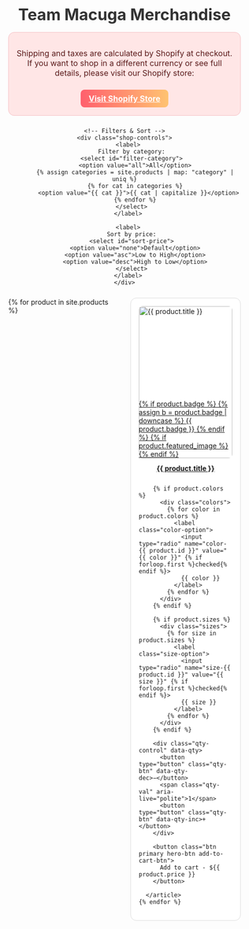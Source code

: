<section class="shop-section">
  <div class="shop-header">
    <h2>Team Macuga Merchandise</h2>
    <div class="shop-notice">
      <p>Shipping and taxes are calculated by Shopify at checkout. If you want to shop in a different currency or see full details, please visit our Shopify store:</p>
      <a class="btn primary hero-btn" href="https://teammacuga.myshopify.com" target="_blank" rel="noopener">
        Visit Shopify Store
      </a>
    </div>

    <!-- Filters & Sort -->
    <div class="shop-controls">
      <label>
        Filter by category:
        <select id="filter-category">
          <option value="all">All</option>
          {% assign categories = site.products | map: "category" | uniq %}
          {% for cat in categories %}
            <option value="{{ cat }}">{{ cat | capitalize }}</option>
          {% endfor %}
        </select>
      </label>

      <label>
        Sort by price:
        <select id="sort-price">
          <option value="none">Default</option>
          <option value="asc">Low to High</option>
          <option value="desc">High to Low</option>
        </select>
      </label>
    </div>
  </div>

  <!-- Grid -->
  <div class="merch-grid" id="merch-grid">
    {% for product in site.products %}
      <article class="tm-card"
               data-product-id="{{ product.id }}"
               data-price="{{ product.price | float }}"
               data-category="{{ product.category }}"
               data-variant-ids='{{ product.variant_ids | jsonify }}'>
        <a class="tm-link" href="{{ product.external_url | default: product.url | relative_url }}" {% if product.external_url %}target="_blank" rel="noopener"{% endif %}>
          <div class="tm-imgwrap">
            {% if product.badge %}
              {% assign b = product.badge | downcase %}
              <span class="img-badge
                {% if b contains 'collab' %}collab
                {% elsif b contains 'new' %}badge-new
                {% elsif b contains 'best' %}badge-bestseller{% endif %}">
                {{ product.badge }}
              </span>
            {% endif %}
            {% if product.featured_image %}
              <img src="{{ product.featured_image | relative_url }}" alt="{{ product.title }}">
            {% endif %}
          </div>
          <div class="tm-meta">
            <span class="tm-name">{{ product.title }}</span>
          </div>
        </a>

        {% if product.colors %}
          <div class="colors">
            {% for color in product.colors %}
              <label class="color-option">
                <input type="radio" name="color-{{ product.id }}" value="{{ color }}" {% if forloop.first %}checked{% endif %}>
                {{ color }}
              </label>
            {% endfor %}
          </div>
        {% endif %}

        {% if product.sizes %}
          <div class="sizes">
            {% for size in product.sizes %}
              <label class="size-option">
                <input type="radio" name="size-{{ product.id }}" value="{{ size }}" {% if forloop.first %}checked{% endif %}>
                {{ size }}
              </label>
            {% endfor %}
          </div>
        {% endif %}

        <div class="qty-control" data-qty>
          <button type="button" class="qty-btn" data-qty-dec>−</button>
          <span class="qty-val" aria-live="polite">1</span>
          <button type="button" class="qty-btn" data-qty-inc>+</button>
        </div>

        <button class="btn primary hero-btn add-to-cart-btn">
          Add to cart - ${{ product.price }}
        </button>

      </article>
    {% endfor %}
  </div>
</section>

<script>
(function(){
  const grid = document.getElementById('merch-grid');
  const filterCategory = document.getElementById('filter-category');
  const sortPrice = document.getElementById('sort-price');

  function filterAndSort() {
    const category = filterCategory.value;
    const sort = sortPrice.value;

    let cards = Array.from(grid.querySelectorAll('.tm-card'));

    // Filter by category
    cards.forEach(card => {
      const cat = card.dataset.category;
      card.style.display = (category === "all" || cat === category) ? '' : 'none';
    });

    // Sort by price
    if(sort === 'asc' || sort === 'desc'){
      cards = cards.sort((a,b)=>{
        const pa = parseFloat(a.dataset.price);
        const pb = parseFloat(b.dataset.price);
        return sort === 'asc' ? pa - pb : pb - pa;
      });
      cards.forEach(card => grid.appendChild(card));
    }
  }

  filterCategory.addEventListener('change', filterAndSort);
  sortPrice.addEventListener('change', filterAndSort);

  // Quantity stepper
  grid.querySelectorAll('.qty-control').forEach(qtyWrap=>{
    qtyWrap.addEventListener('click', e=>{
      const dec = e.target.closest('[data-qty-dec]');
      const inc = e.target.closest('[data-qty-inc]');
      if(!dec && !inc) return;
      const valEl = qtyWrap.querySelector('.qty-val');
      let n = parseInt(valEl.textContent||'1',10);
      n += inc?1:-1;
      n = Math.max(1,Math.min(99,n));
      valEl.textContent = n;
    });
  });

  // Add-to-cart with variant and dynamic price
  grid.querySelectorAll('.add-to-cart-btn').forEach(btn=>{
    const card = btn.closest('.tm-card');
    const price = card.dataset.price;
    btn.textContent = `Add to cart - $${price}`;

    btn.addEventListener('click', ()=>{
      const productId = card.dataset.productId;
      const qty = parseInt(card.querySelector('.qty-val').textContent||'1',10);
      const selectedColor = card.querySelector('input[name="color-'+productId+'"]:checked')?.value;
      const selectedSize = card.querySelector('input[name="size-'+productId+'"]:checked')?.value;

      const variantIds = JSON.parse(card.dataset.variantIds || '{}');
      const variantKey = `${selectedColor}|${selectedSize}`;
      const variantId = variantIds[variantKey] || productId;

      window.dispatchEvent(new CustomEvent('tm:add', { detail:{
        id: variantId,
        qty,
        price,
        title: card.querySelector('.tm-name').textContent,
        color: selectedColor,
        size: selectedSize,
        img: card.querySelector('img')?.src
      }}));
    });
  });
})();
</script>

<style>
/* Section & header */
.shop-section { max-width: 1200px; margin: 2rem auto; padding: 0 1rem; }
.shop-header { text-align: center; margin-bottom: 1.5rem; }
.shop-header h2 { font-size: 2rem; margin-bottom: 1rem; color: #333; }

/* Notice */
.shop-notice {
  background: #ffe6e6;
  border: 1px solid #f5c2c7;
  padding: 16px;
  border-radius: 12px;
  margin: 0 auto 1.5rem;
  max-width: 800px;
  color: #5a1a1a;
  font-size: 1rem;
}
.shop-notice .btn { display: inline-block; margin-top: 0.5rem; }

/* Filters */
.shop-controls {
  display: flex; justify-content: center; gap: 1.5rem; margin-bottom: 2rem; flex-wrap: wrap;
}
.shop-controls select { padding: 0.3rem 0.5rem; border-radius: 6px; border: 1px solid #ccc; }

/* Grid */
.merch-grid { display: grid; grid-template-columns: repeat(auto-fit, minmax(220px,1fr)); gap: 1.5rem; }

/* Card */
.tm-card { display: flex; flex-direction: column; background: #fff; border-radius: 12px; border: 1px solid #ddd; padding: 1rem; min-height: 400px; }
.tm-imgwrap { position: relative; width: 100%; padding-top: 100%; overflow: hidden; margin-bottom: 0.75rem; }
.tm-imgwrap img { position: absolute; top:0; left:0; width:100%; height:100%; object-fit: cover; border-radius: 8px; }
.tm-meta { text-align: center; margin-bottom: 0.75rem; }
.tm-name { display: block; font-weight: bold; margin-bottom: 0.25rem; }
.colors, .sizes { display: flex; justify-content: center; gap: 0.5rem; flex-wrap: wrap; margin-bottom: 0.5rem; }
.qty-control { display: flex; justify-content: center; align-items: center; gap: 0.5rem; margin-bottom: 0.75rem; }
.qty-btn { width: 28px; height: 28px; border-radius: 50%; border: 1px solid #ccc; background: #f9f9f9; cursor: pointer; text-align: center; }
.qty-val { min-width: 24px; text-align: center; }

/* Buttons */
.btn.primary { 
  background: linear-gradient(90deg,#ff5f6d,#ffc371);
  color: #fff;
  border-radius: 8px;
  padding: 0.5rem 1rem;
  font-weight: bold;
  text-align: center;
  border: none;
  cursor: pointer;
}
.btn.primary:hover { opacity: 0.9; }
.btn.primary.add-to-cart-btn { margin-top: auto; }
</style>
